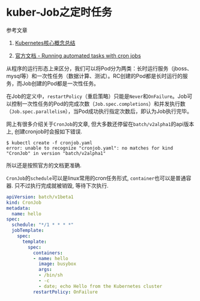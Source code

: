 # kuber-Job之定时任务

参考文章

1. [Kubernetes核心概念总结](https://www.cnblogs.com/zhenyuyaodidiao/p/6500720.html)

2. [官方文档 - Running automated tasks with cron jobs](https://kubernetes.io/docs/tasks/job/automated-tasks-with-cron-jobs/)

从程序的运行形态上来区分，我们可以将Pod分为两类：长时运行服务（jboss、mysql等）和一次性任务（数据计算、测试）。RC创建的Pod都是长时运行的服务，而Job创建的Pod都是一次性任务。

在Job的定义中，`restartPolicy`（重启策略）只能是`Never`和`OnFailure`。Job可以控制一次性任务的Pod的完成次数（`Job.spec.completions`）和并发执行数（`Job.spec.parallelism`），当Pod成功执行指定次数后，即认为Job执行完毕。

网上有很多介绍关于`CronJob`的文章, 但大多数还停留在`batch/v2alpha1`的api版本上, 创建cronjob时会报如下错误.

```
$ kubectl create -f cronjob.yaml 
error: unable to recognize "cronjob.yaml": no matches for kind "CronJob" in version "batch/v2alpha1"
```

所以还是按照官方的文档更准确.

`CronJob`的`schedule`可以是linux常用的cron任务形式, `container`也可以是普通容器. 只不过执行完成就被销毁, 等待下次执行.

```yml
apiVersion: batch/v1beta1
kind: CronJob
metadata:
  name: hello
spec:
  schedule: "*/1 * * * *"
  jobTemplate:
    spec:
      template:
        spec:
          containers:
          - name: hello
            image: busybox
            args:
            - /bin/sh
            - -c
            - date; echo Hello from the Kubernetes cluster
          restartPolicy: OnFailure
```